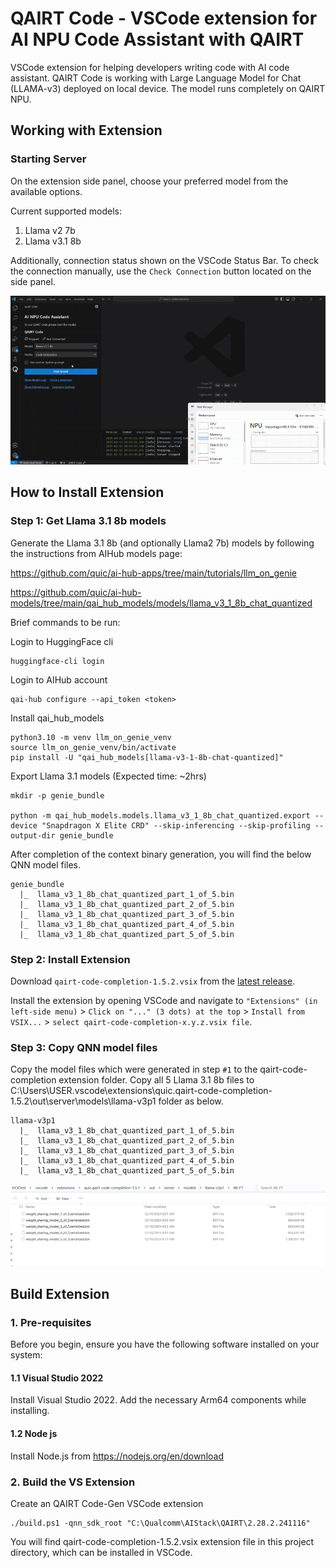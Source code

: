 # QAIRT Code - VSCode extension for AI NPU Code Assistant with QAIRT

VSCode extension for helping developers writing code with AI code assistant.
QAIRT Code is working with Large Language Model for Chat (LLAMA-v3) deployed on local device.
The model runs completely on QAIRT NPU.

## Working with Extension

### Starting Server

On the extension side panel, choose your preferred model from the available options.

Current supported models:
1. Llama v2 7b
2. Llama v3.1 8b

Additionally, connection status shown on the VSCode Status Bar.
To check the connection manually, use the `Check Connection` button located on the side panel.

![vscode](plugins/vscode/qairt-code-gen/media/vscode.gif)

## How to Install Extension

### Step 1: Get Llama 3.1 8b models
Generate the Llama 3.1 8b (and optionally Llama2 7b) models by following the instructions from AIHub models page:

https://github.com/quic/ai-hub-apps/tree/main/tutorials/llm_on_genie

https://github.com/quic/ai-hub-models/tree/main/qai_hub_models/models/llama_v3_1_8b_chat_quantized

Brief commands to be run:

Login to HuggingFace cli
```
huggingface-cli login
```
Login to AIHub account
```
qai-hub configure --api_token <token>
```

Install qai_hub_models
```
python3.10 -m venv llm_on_genie_venv
source llm_on_genie_venv/bin/activate
pip install -U "qai_hub_models[llama-v3-1-8b-chat-quantized]"
```

Export Llama 3.1 models (Expected time: ~2hrs)
```
mkdir -p genie_bundle

python -m qai_hub_models.models.llama_v3_1_8b_chat_quantized.export --device "Snapdragon X Elite CRD" --skip-inferencing --skip-profiling --output-dir genie_bundle
```

After completion of the context binary generation, you will find the below QNN model files.

```
genie_bundle
  |_  llama_v3_1_8b_chat_quantized_part_1_of_5.bin
  |_  llama_v3_1_8b_chat_quantized_part_2_of_5.bin
  |_  llama_v3_1_8b_chat_quantized_part_3_of_5.bin
  |_  llama_v3_1_8b_chat_quantized_part_4_of_5.bin
  |_  llama_v3_1_8b_chat_quantized_part_5_of_5.bin
```

### Step 2: Install Extension

Download ```qairt-code-completion-1.5.2.vsix``` from the [latest release](https://github.com/quic/wos-ai-plugins/releases/tag/v1.5.2-vscode).

Install the extension by opening VSCode and navigate to ```"Extensions" (in left-side menu)``` > ```Click on "..." (3 dots) at the top``` > ```Install from VSIX...``` > ```select qairt-code-completion-x.y.z.vsix file```.

### Step 3: Copy QNN model files

Copy the model files which were generated in step ```#1``` to the qairt-code-completion extension folder.
Copy all 5 Llama 3.1 8b files to C:\Users\USER\.vscode\extensions\quic.qairt-code-completion-1.5.2\out\server\models\llama-v3p1 folder as below.
```
llama-v3p1
  |_  llama_v3_1_8b_chat_quantized_part_1_of_5.bin
  |_  llama_v3_1_8b_chat_quantized_part_2_of_5.bin
  |_  llama_v3_1_8b_chat_quantized_part_3_of_5.bin
  |_  llama_v3_1_8b_chat_quantized_part_4_of_5.bin
  |_  llama_v3_1_8b_chat_quantized_part_5_of_5.bin
```

![model_folder](plugins/vscode/qairt-code-gen/media/model_folder.png)

## Build Extension

### 1. Pre-requisites
Before you begin, ensure you have the following software installed on your system:

#### 1.1 Visual Studio 2022
Install Visual Studio 2022. Add the necessary Arm64 components while installing.

#### 1.2 Node js
Install Node.js from https://nodejs.org/en/download

### 2. Build the VS Extension

Create an QAIRT Code-Gen VSCode extension
```
./build.ps1 -qnn_sdk_root "C:\Qualcomm\AIStack\QAIRT\2.28.2.241116"
```

You will find qairt-code-completion-1.5.2.vsix extension file in this project directory, which can be installed in VSCode.


